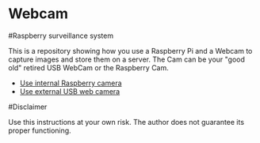 Webcam
======

#Raspberry surveillance system

This is a repository showing how you use a Raspberry Pi and a Webcam to capture images and store them on a server.
The Cam can be your "good old" retired USB WebCam or the Raspberry Cam.

+	[Use internal Raspberry camera](https://github.com/sunejak/Webcam/blob/master/INTERNAL.md)
+	[Use external USB web camera](https://github.com/sunejak/Webcam/blob/master/EXTERNAL.md)

#Disclaimer

Use this instructions at your own risk. The author does not guarantee its proper functioning. 


